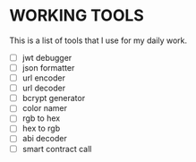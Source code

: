 WORKING TOOLS
=============

This is a list of tools that I use for my daily work.
- [ ] jwt debugger
- [ ] json formatter
- [ ] url encoder
- [ ] url decoder
- [ ] bcrypt generator
- [ ] color namer
- [ ] rgb to hex
- [ ] hex to rgb
- [ ] abi decoder
- [ ] smart contract call
